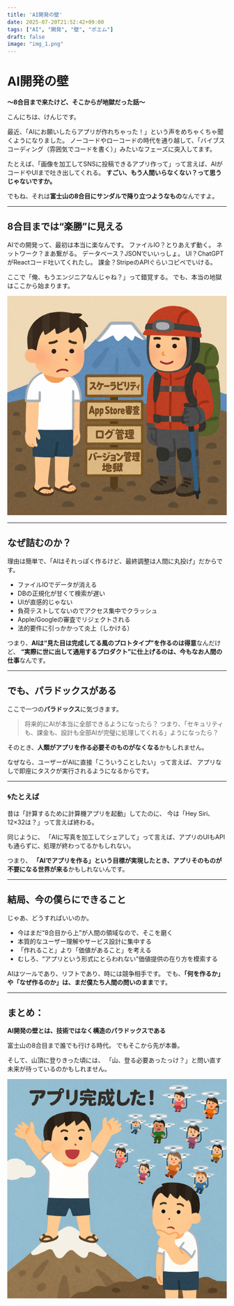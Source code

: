 ```yaml
---
title: 'AI開発の壁'
date: 2025-07-20T21:52:42+09:00
tags: ["AI", "開発", "壁", "ポエム"]
draft: false
image: "img_1.png"
---
```


# AI開発の壁

**〜8合目まで来たけど、そこからが地獄だった話〜**

こんにちは、けんじです。

最近、「AIにお願いしたらアプリが作れちゃった！」という声をめちゃくちゃ聞くようになりました。
ノーコードやローコードの時代を通り越して、「バイブスコーディング（雰囲気でコードを書く）」みたいなフェーズに突入してます。

たとえば、「画像を加工してSNSに投稿できるアプリ作って」って言えば、AIがコードやUIまで吐き出してくれる。
**すごい、もう人間いらなくない？って思うじゃないですか。**

でもね、それは**富士山の8合目にサンダルで降り立つようなもの**なんですよ。

---

## 8合目までは“楽勝”に見える

AIでの開発って、最初は本当に楽なんです。
ファイルIO？とりあえず動く。
ネットワーク？まあ繋がる。
データベース？JSONでいいっしょ。
UI？ChatGPTがReactコード吐いてくれたし。
課金？StripeのAPIぐらいコピペでいける。

ここで「俺、もうエンジニアなんじゃね？」って錯覚する。
でも、本当の地獄はここから始まります。

![img.png](img.png)

---

## なぜ詰むのか？

理由は簡単で、「AIはそれっぽく作るけど、最終調整は人間に丸投げ」だからです。

* ファイルIOでデータが消える
* DBの正規化が甘くて検索が遅い
* UIが直感的じゃない
* 負荷テストしてないのでアクセス集中でクラッシュ
* Apple/Googleの審査でリジェクトされる
* 法的要件に引っかかって炎上（しかける）

つまり、**AIは“見た目は完成してる風のプロトタイプ”を作るのは得意**なんだけど、
**“実際に世に出して通用するプロダクト”に仕上げるのは、今もなお人間の仕事**なんです。

---

## でも、パラドックスがある

ここで一つの**パラドックス**に気づきます。

> 将来的にAIが本当に全部できるようになったら？
> つまり、「セキュリティも、課金も、設計も全部AIが完璧に処理してくれる」ようになったら？

そのとき、**人類がアプリを作る必要そのものがなくなる**かもしれません。

なぜなら、ユーザーがAIに直接「こういうことしたい」って言えば、
アプリなしで即座にタスクが実行されるようになるからです。

---

### 🌀たとえば

昔は「計算するために計算機アプリを起動」してたのに、
今は「Hey Siri、12×32は？」って言えば終わる。

同じように、
「AIに写真を加工してシェアして」って言えば、アプリのUIもAPIも通らずに、処理が終わってるかもしれない。

つまり、
**「AIでアプリを作る」という目標が実現したとき、アプリそのものが不要になる世界が来る**かもしれないんです。

---

## 結局、今の僕らにできること

じゃあ、どうすればいいのか。

* 今はまだ“8合目から上”が人間の領域なので、そこを磨く
* 本質的なユーザー理解やサービス設計に集中する
* 「作れること」より「価値があること」を考える
* むしろ、“アプリという形式にとらわれない”価値提供の在り方を模索する

AIはツールであり、リフトであり、時には競争相手です。
でも、**「何を作るか」や「なぜ作るのか」は、まだ僕たち人間の問いのまま**です。

---

## まとめ：

**AI開発の壁とは、技術ではなく構造のパラドックスである**

富士山の8合目まで誰でも行ける時代。
でもそこから先が本番。

そして、山頂に登りきった頃には、
「山、登る必要あったっけ？」と問い直す未来が待っているのかもしれません。

![img_1.png](img_1.png)